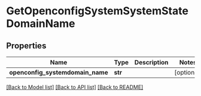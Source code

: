 # GetOpenconfigSystemSystemStateDomainName

## Properties
Name | Type | Description | Notes
------------ | ------------- | ------------- | -------------
**openconfig_systemdomain_name** | **str** |  | [optional] 

[[Back to Model list]](../README.md#documentation-for-models) [[Back to API list]](../README.md#documentation-for-api-endpoints) [[Back to README]](../README.md)


